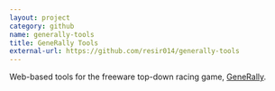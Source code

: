 ```yaml
---
layout: project
category: github
name: generally-tools
title: GeneRally Tools
external-url: https://github.com/resir014/generally-tools
---
```


Web-based tools for the freeware top-down racing game, [GeneRally](http://gene-rally.com).
